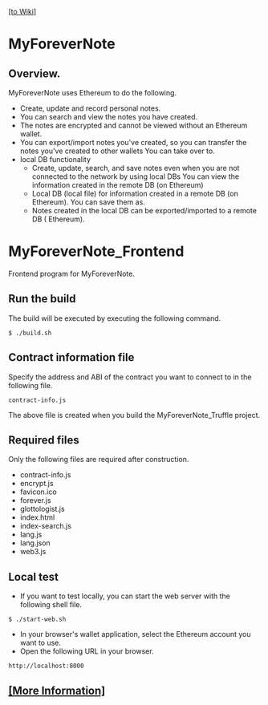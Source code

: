 [[to Wiki]](../../wiki)

# MyForeverNote
## Overview.
MyForeverNote uses Ethereum to do the following.

+ Create, update and record personal notes.
+ You can search and view the notes you have created.
+ The notes are encrypted and cannot be viewed without an Ethereum wallet.
+ You can export/import notes you've created, so you can transfer the notes you've created to other wallets You can take over to.
+ local DB functionality
    + Create, update, search, and save notes even when you are not connected to the network by using local DBs You can view the information created in the remote DB (on Ethereum)
    + Local DB (local file) for information created in a remote DB (on Ethereum). You can save them as.
    + Notes created in the local DB can be exported/imported to a remote DB ( Ethereum).

# MyForeverNote_Frontend
Frontend program for MyForeverNote.

## Run the build
The build will be executed by executing the following command.

~~~
$ ./build.sh
~~~

## Contract information file
Specify the address and ABI of the contract you want to connect to in the following file.

~~~
contract-info.js
~~~

The above file is created when you build the MyForeverNote_Truffle project.

## Required files
Only the following files are required after construction.

- contract-info.js
- encrypt.js
- favicon.ico
- forever.js
- glottologist.js
- index.html
- index-search.js
- lang.js
- lang.json
- web3.js

## Local test
- If you want to test locally, you can start the web server with the following shell file.

~~~
$ ./start-web.sh
~~~

- In your browser's wallet application, select the Ethereum account you want to use.
- Open the following URL in your browser.

~~~
http://localhost:8000
~~~

## [[More Information]](../../wiki)
